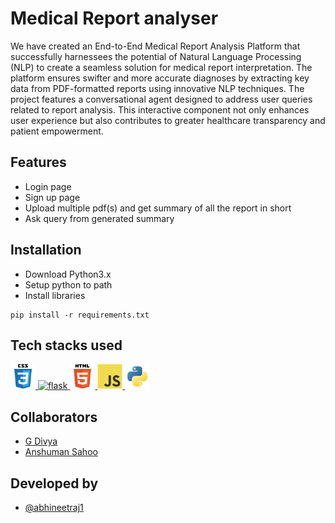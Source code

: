 # Medical Report analyser
We have created an End-to-End Medical Report Analysis Platform that successfully harnessees the potential of Natural Language Processing (NLP) to create a seamless solution for medical report interpretation. The platform ensures swifter and more accurate diagnoses by extracting key data from PDF-formatted reports using innovative NLP techniques. The project features a conversational agent designed to address user queries related to report analysis. This interactive component not only enhances user experience but also contributes to greater healthcare transparency and patient empowerment.

## Features
*	Login page
*	Sign up page
*	Upload multiple pdf(s) and get summary of all the report in short
*	Ask query from generated summary

## Installation
*	Download Python3.x
*	Setup python to path
*	Install libraries
```
pip install -r requirements.txt
```

## Tech stacks used
<p align="left"> <a href="https://www.w3schools.com/css/" target="_blank" rel="noreferrer"> <img src="https://raw.githubusercontent.com/devicons/devicon/master/icons/css3/css3-original-wordmark.svg" alt="css3" width="40" height="40"/> </a> <a href="https://flask.palletsprojects.com/" target="_blank" rel="noreferrer"> <img src="https://www.vectorlogo.zone/logos/pocoo_flask/pocoo_flask-icon.svg" alt="flask" width="40" height="40"/> </a> <a href="https://www.w3.org/html/" target="_blank" rel="noreferrer"> <img src="https://raw.githubusercontent.com/devicons/devicon/master/icons/html5/html5-original-wordmark.svg" alt="html5" width="40" height="40"/> </a> <a href="https://developer.mozilla.org/en-US/docs/Web/JavaScript" target="_blank" rel="noreferrer"> <img src="https://raw.githubusercontent.com/devicons/devicon/master/icons/javascript/javascript-original.svg" alt="javascript" width="40" height="40"/> </a> <a href="https://www.python.org" target="_blank" rel="noreferrer"> <img src="https://raw.githubusercontent.com/devicons/devicon/master/icons/python/python-original.svg" alt="python" width="40" height="40"/> </a> </p>

## Collaborators
*	[G Divya](https://github.com/g-divya)
*	[Anshuman Sahoo](https://github.com/anshuman8503)

## Developed by
*	[@abhineetraj1](https://github.com/abhineetraj1)